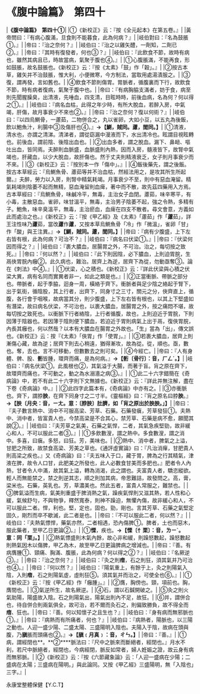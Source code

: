 # 《腹中論篇》　第四十

|**《腹中論篇》　第四十①**|
|①《新校正》云：『按《全元起本》在第五卷。』|
|黃帝問曰：『有病心腹滿，旦食則不能暮食，此為何病？』|
|岐伯對曰：『名為鼓脹①。』|
|帝曰：『治之奈何？』|
|岐伯曰：『治之以雞矢醴，一劑知，二劑已②。』|
|帝曰：『其時有復發者，何也③？』|
|岐伯曰：『此飲食不節，故時有病也，雖然其病且已，時故當病，氣聚于腹也④。』|
|①心腹脹滿，不能再食，形如鼓脹，故名鼓脹也。《新校正》云：『按《太素》「鼓」作「穀」。』|
|②按古本草，雞矢并不治鼓脹，惟大利，小便微寒，今方制法，當取用處湯漬服之。|
|③復，謂再發，言如舊也。|
|④飲食不節則傷胃。胃脈者，循腹裏而下行，故飲食不節，時有病者復病，氣聚于腹中也。|
|帝曰：『有病胸脇支滿者，妨于食，病至則先聞腥臊臭，出清液，先唾血，四支清，目眩時時，前後血病，名為何？何以得之①。』|
|岐伯曰：『病名血枯，此得之年少時，有所大脫血，若醉入房，中氣竭，肝傷，故月事衰少不來也②。』|
|帝曰：『治之奈何？復以何術？』|
|岐伯曰：『以四烏鰂骨，一藘茹，二物併合之，丸以雀卵，大如小豆，以五丸為後飯，飲以鮑魚汁，利腸中③及傷肝也④。』**→【鰂，賊同。藘，閭同。】**|
|①清液，清水也，亦謂之清涕。清涕者，謂從窈漏中漫液而下，水出清冷也。眩謂目視眩轉也。前後血，謂前陰、後陰出血也。|
|②出血多者，謂之脫血。漏下、鼻衄、嘔吐出血，皆同焉。夫醉則血脈盛，血脈盛則內熱，因而入房，髓液皆下，故腎中氣竭也，肝藏血，以少大脫血，故肝傷也。然于丈夫則精液衰乏，女子則月事衰少而不來。|
|③《新校正》云：『按別本一作「傷中」。』|
|④飯後藥先，謂之後飯。按古本草經云：『烏鰂魚骨、藘茹等并不治血枯，然經法用之，是攻其所生所起爾。』夫醉，勞力以入房，則腎中精氣耗竭。月事衰少不至，則中有惡血淹留。精氣耗竭則陰萎不起而無精，惡血淹留則血痺，著中而不散，故先茲四藥用入方焉。古本草經曰：『烏鰂魚骨，味鹹冷平，無毒，主治女子血閉。藘茹，味辛寒平，有小毒，主散惡血。雀卵，味甘溫平，無毒，主治男子陰萎不起，強之令熱，多精有子。鮑魚，味辛臭溫平，無毒，主治瘀血，血痺在四支不散者。尋文會意，方義如此而處治之也。』《新校正》云：『按《甲乙經》及《太素》「藘茹」作「**藘**茹」，詳王注性味乃**藘**茹，當改**藘**作**藘**，又按本草烏鰂魚骨「冷」作「微溫」，雀卵「甘」作「酸」與王注異。』**→【鰂，賊同。****藘****，閭同。】**|
|帝曰：『病有少腹盛，上下左右皆有根，此為何病？可治不？』|
|岐伯曰：『病名曰伏梁①。』|
|帝曰：『伏梁何因而得之？』|
|岐伯曰：『裹大膿血，居腸胃之外，不可治。治之，每切按之致死。』|
|帝曰：『何以然？』|
|岐伯曰：『此下則因陰，必下膿血，上則迫胃脘，生鬲俠胃脘內癰②。此久病也，難治。居齊上為逆，居齊下為從，勿動亟奪③。論在《刺法》中④。』|
|①伏梁，心之積也。《新校正》云：『詳此伏梁與心積之伏梁大異，病有名同而實異者非一，如此之類是也。』|
|②正當衝脈、帶脈之部分也。帶脈者，起于季脇，迴身一周，橫絡于齊下。衝脈者與足少陰之絡起于腎下，出于氣街，循陰股，其上行者，出齊下，同身寸之三寸，關元之分，俠齊直上，循腹，各行會于咽喉，故病當其分，則少腹盛，上下左右皆有根也，以其上下堅盛如有潛梁，故曰病名伏梁，不可治也，以裹大膿血，居腸胃之外，按之痛悶不堪，故每切按之致死也。以衝脈下行者絡陰，上行者循腹，故也，上則迫近于胃脘，下則因薄于陰器也。若因薄于陰則便下膿血，若迫近于胃則病氣上出于鬲，復俠胃脘，內長其癰也，何以然哉？以本有大膿血在腸胃之外故也。「生」當為「出」，傳文誤也。《新校正》云：按『《太素》「俠胃」作「使胃」。』|
|③若裹大膿血，居齊上則漸傷心藏，故為逆；居齊下則去心稍遠，猶得漸攻，故為從。從，順也。亟，數也。奪，去也。言不可移動，但數數去之則可矣。|
|④今經亡。|
|帝曰：『人有身體、髀、股、**䯒**皆腫，環齊而痛，是為何病。』**→【****䯒****〔骨行〕：音，ㄏㄥˊ。】**|
|岐伯曰：『病名伏梁①。此風根也②，其氣溢于大腸，而著于盲。肓之原在齊下，故環齊而痛也，不可動之，動之為水溺濇之病③。』|
|①此二十六字錯簡在《奇病論》中，若不有此二十六字則下文無據也。《新校正》云：『詳此并無注解，盡在下卷《奇病論》中。』|
|②此四字此篇本有，《奇病論》中亦有之。|
|③亦衝脈也。齊下，謂脖**胦**，在齊下同身寸之二寸半。《靈樞經》曰：『肓之原名曰脖**胦**。』**→【胦〔月央：音，ㄧㄤ。意：〔脖胦〕肚臍，如「肓之原出於胦胦。」】**|
|帝曰：『夫子數言熱中、消中不可服高梁、芳草、石藥。石藥發瘨，芳草發狂①。夫熱中、消中者，皆富貴人也，今禁高梁是不合其心，禁芳草、石藥是病不愈，願聞其說②。』|
|岐伯曰：『夫芳草之氣美，石藥之氣悍，二者，其氣急疾堅勁，故非緩心和人，不可以服此二者③。』|
|①多飲數溲，謂之熱中。多食數溲，謂之消中。多喜，曰瘨。多怒，曰狂。芳，美味也。|
|②熱中、消中者，脾氣之上溢，甘肥之所致，故禁食高梁、芳美之草也。《通評虛實論》曰：『凡治消癉，甘肥貴人則高梁之疾也。』又《奇病論》曰：『夫五味入于口，藏于胃，脾為之行其精氣，津液在脾，故令人口甘，此肥美之所發也，此人必數食甘美而多肥也。』肥者令人內熱，甘者令人中滿，故其氣上溢，轉為消渴，此之謂也。夫富貴人者，驕恣縱欲。輕人而無能禁之，禁之則逆其志，順之則加其病，帝思難詰，故發問之。高，膏，梁米也。石藥，英乳也。芳，草濃美也。然此五者，富貴人常服之，難禁也。|
|③脾氣溢而生病，氣美則重盛于脾消熱之氣，躁疾氣悍則又滋其熱，若人性和心緩，氣候舒勻，不與物爭，釋然寬泰，則神不躁迫，無懼內傷，故非緩心和人，不可以服此二者。悍，利也。堅，定也，固也。勁，剛也。言其芳草、石藥之氣堅定固久，剛烈而卒不歇滅，此二者是也。|
|帝曰：『不可以服此二者，何以然？』|
|岐伯曰：『夫熱氣慓悍，藥氣亦然，二者相遇，恐內傷脾①。脾者，土也而惡木，服此藥者，至甲乙日更論②。』|
|①**慄**，疾也。**→【慄〔忄栗〕：音，ㄌㄧˋ。意：同「栗」。】**|
|②熱氣慓盛則木氣內餘，故心非和緩，則躁怒數起，躁怒數起則熱氣因木以傷脾，甲乙為木，故至甲乙日更論脾病之增減也。|
|帝曰：『善。有病膺腫①、頸痛、胸滿、腹脹，此為何病？何以得之②？』|
|岐伯曰：『名厥逆③。』|
|帝曰：『治之奈何？』|
|岐伯曰：『灸之則**瘖**，石之則狂，須其氣并乃可治也④。』|
|帝曰：『何以然？』|
|岐伯曰：『陽氣重上，有餘于上，灸之則陽氣入陰，入則**瘖**，石之則陽氣虛，虛則狂⑤。須其氣并而治之，可使全也⑥。』|
|①《新校正》云：『按《甲乙經》作「癰腫」。』|
|②膺，胸傍也。頸，項前也。胸，膺間也。|
|③氣逆所生，故名厥逆。|
|④石，謂以石鍼開破之。|
|⑤灸之則火氣助陽，陽盛故入陰。石之則陽氣出，陽氣出則內不足，故狂。|
|⑥并，謂併合也，待自併合則兩氣俱全，故可治，若不爾而灸石之，則偏致勝負，故不得全而**瘖**、狂也。|
|帝曰：『善。何以知懷子之且生也？』|
|岐伯曰：『身有病而無邪脈也①。』|
|帝曰：『病熱而有所痛者，何也？』|
|岐伯曰：『病熱者，陽脈也，以三陽之動也。人迎一盛少陽、二盛太陽、三盛陽明入陰也。夫陽入于陰，故病在頭與腹，乃**䐜**脹而頭痛也②。』**→【****䐜****﹝月真﹞：音，ㄔㄣ。】**|
|帝曰：『善。』|
|①病，謂經閉也**。**②****脈法曰：『尺中之脈來而斷絕者，經閉也。』月水不利，若尺中脈絕者，經閉也，今病經閉，脈反如常者，婦人姙娠之證，故云身有病而無邪脈。|
|②《新校正》云：『按《六節藏象論》云：「人迎一盛病在少陽；二盛病在太陽；三盛病在陽明。」與此論同。又按《甲乙經》三盛陽明，無「入陰也」三字。』|


永康堂整體保健【Y.C.T】


